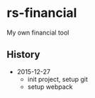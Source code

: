 # rs-financial
My own financial tool

## History

- 2015-12-27
  - init project, setup git
  - setup webpack
